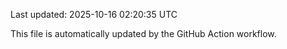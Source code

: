 Last updated: 2025-10-16 02:20:35 UTC

This file is automatically updated by the GitHub Action workflow.
